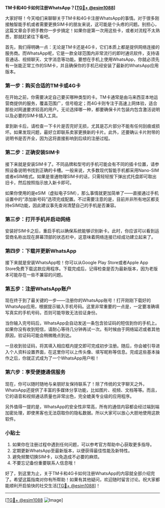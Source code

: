 **TM卡和4G卡如何注册WhatsApp？[[TG💪+ @esim1088](https://t.me/s/esim1088)]**

大家好呀！今天咱们来聊聊关于TM卡和4G卡注册WhatsApp的事情。对于很多刚接触智能手机或者需要更换SIM卡的朋友来说，这可能是个头疼的问题。别担心，这篇文章会手把手教你一步步搞定！如果你是第一次用这些卡，或者对流程不太熟悉，那就赶紧往下看吧。

首先，我们得明确一点：无论是TM卡还是4G卡，它们本质上都是提供网络连接的服务商。而WhatsApp呢，它是一款全球范围内非常流行的即时通讯软件，支持语音通话、视频聊天、文字消息等功能。要想在手机上使用WhatsApp，你就必须先有一张能正常工作的SIM卡，并且确保你的手机已经安装了最新的WhatsApp应用版本。

### **第一步：购买合适的TM卡或4G卡**
在开始之前，你需要决定自己要买哪种类型的卡。TM卡通常是由马来西亚本地运营商提供的服务，覆盖范围广，信号稳定；而4G卡则专注于高速上网体验，适合那些对网速要求较高的用户。无论选择哪一种，都要确保卡片包装内包含激活说明以及必要的SIM卡插入工具。

拿到新卡后，请检查一下卡片是否完好无损，尤其是芯片部分不能有任何刮痕或损坏。如果发现问题，最好立即联系卖家更换新的卡片。此外，还要确认卡片附带的说明书是否齐全，因为这将直接影响到后续的注册过程。

### **第二步：正确安装SIM卡**
接下来就是安装SIM卡了。不同品牌和型号的手机可能会有不同的插卡位置，请参照设备说明书找到正确的卡槽。一般来说，大多数现代智能手机都采用Nano-SIM或者eSIM格式。如果是普通物理SIM卡的话，只需轻轻按下弹出式托盘即可取出旧卡，然后按照指示放入新卡即可。

如果你使用的是eSIM（虚拟电子SIM），那么事情就更加简单了——直接通过手机设置中的“添加新号码”选项完成配置。不过需要注意的是，目前并非所有地区都支持eSIM功能，因此建议事先查询清楚自己的手机是否兼容。

### **第三步：打开手机并启动网络**
安装好SIM卡之后，重启手机以确保系统能够识别新卡。此时，你应该可以看到运营商名称出现在屏幕顶部的状态栏中，这意味着网络连接已经成功建立起来了。

### **第四步：下载并更新WhatsApp**
接下来就是安装WhatsApp啦！你可以从Google Play Store或者Apple App Store免费下载这款应用程序。下载完成后，记得检查是否为最新版本，因为老版本可能存在一些不兼容的问题。

### **第五步：注册WhatsApp账户**
现在终于到了最关键的一步——注册你的WhatsApp账号！打开刚刚下载好的WhatsApp应用，根据提示输入手机号码。这里非常重要的一点是，一定要准确填写真实的手机号码，否则可能导致无法验证身份。

当你输入完号码后，WhatsApp会自动发送一条包含验证码的短信到你的手机上。如果你没有收到短信，请耐心等待几分钟再试一次。有时候由于网络延迟或者其他原因，验证码可能会稍微晚点到达。

一旦收到验证码，将其填入相应框内提交即可完成初步注册。随后，你会被引导进入个人资料设置界面，在这里你可以上传头像、填写昵称等信息。完成这些基本操作之后，你就正式成为了一个WhatsApp用户啦！

### **第六步：享受便捷通信服务**
现在，你可以随时随地与亲朋好友保持联系了！除了传统的文字聊天之外，WhatsApp还提供了丰富的多媒体分享功能，比如图片、视频、文档等等。而且，它的语音和视频通话质量也非常出色，完全媲美专业级的应用程序。

另外值得一提的是，WhatsApp的安全性非常高，所有的通信内容都会经过端到端加密处理，即使黑客也无法窃取你的隐私数据。所以大家可以放心大胆地使用这款软件。

### **小贴士**
1. 如果你在注册过程中遇到任何问题，可以参考官方帮助中心获取更多指导。
2. 定期更新WhatsApp至最新版本，以便获得最佳性能及新特性。
3. 避免频繁切换SIM卡，以免造成不必要的麻烦。
4. 不要忘记备份重要联系人信息哦！

好了，到这里为止，关于TM卡和4G卡如何注册WhatsApp的内容就全部介绍完了。希望这篇指南对你有所帮助！如果有其他疑问，欢迎随时留言讨论。祝大家都能顺利开启愉快的社交生活[[TG💪+ @esim1088](https://t.me/s/esim1088)]！

---

[[TG💪+ @esim1088](https://t.me/s/esim1088) ![Image](https://i.postimg.cc/4NQfJmqS/Snipaste-2025-05-13-00-14-12.png)]